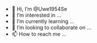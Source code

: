 - 👋 Hi, I’m @Uwe1954Se
- 👀 I’m interested in ...
- 🌱 I’m currently learning ...
- 💞️ I’m looking to collaborate on ...
- 📫 How to reach me ...

<!---
Uwe1954Se/Uwe1954Se is a ✨ special ✨ repository because its `README.md` (this file) appears on your GitHub profile.
You can click the Preview link to take a look at your changes.
--->
